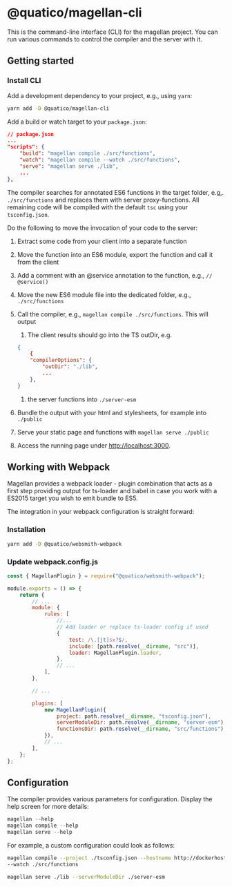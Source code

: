 <!--
 ---------------------------------------------------------------------------------------------
   Copyright (c) Quatico Solutions AG. All rights reserved.
   Licensed under the MIT License. See LICENSE in the project root for license information.
 ---------------------------------------------------------------------------------------------
-->
# @quatico/magellan-cli

This is the command-line interface (CLI) for the magellan project. You can run various commands to control the compiler and the server with it.

## Getting started

### Install CLI

Add a development dependency to your project, e.g., using `yarn`:

```sh
yarn add -D @quatico/magellan-cli
```

Add a build or watch target to your `package.json`:

```json
// package.json
...
"scripts": {
    "build": "magellan compile ./src/functions",
    "watch": "magellan compile --watch ./src/functions",
    "serve": "magellan serve ./lib",
    ...
},

```

The compiler searches for annotated ES6 functions in the target folder, e.g,. `./src/functions` and replaces them with server proxy-functions. All remaining code will be compiled with the default
`tsc` using your `tsconfig.json`.

Do the following to move the invocation of your code to the server:

1. Extract some code from your client into a separate function
1. Move the function into an ES6 module, export the function and call it from the client
1. Add a comment with an @service annotation to the function, e.g., `// @service()`
1. Move the new ES6 module file into the dedicated folder, e.g., `./src/functions`
1. Call the compiler, e.g., `magellan compile ./src/functions`. This will output
    1. The client results should go into the TS outDir, e.g.

    ```json
    {
        {
        "compilerOptions": {
            "outDir": "./lib",
            ...
        },
    }
    ```

    1. the server functions into `./server-esm`
1. Bundle the output with your html and stylesheets, for example into `./public`
1. Serve your static page and functions with `magellan serve ./public`
1. Access the running page under <http://localhost:3000>.

## Working with Webpack

Magellan provides a webpack loader - plugin combination that acts as a first step providing output for ts-loader and babel in case you work with a ES2015 target you wish to emit bundle to ES5.

The integration in your webpack configuration is straight forward:

### Installation

```sh
yarn add -D @quatico/websmith-webpack
```

### Update webpack.config.js

```js
const { MagellanPlugin } = require("@quatico/websmith-webpack");

module.exports = () => {
    return {
        // ...
        module: {
            rules: [
                //...
                // Add loader or replace ts-loader config if used
                {
                    test: /\.[jt]sx?$/,
                    include: [path.resolve(__dirname, "src")],
                    loader: MagellanPlugin.loader,
                },
                // ...
            ],
        },

        // ...

        plugins: [
            new MagellanPlugin({
                project: path.resolve(__dirname, "tsconfig.json"),
                serverModuleDir: path.resolve(__dirname, "server-esm"),
                functionsDir: path.resolve(__dirname, "src/functions"),
            }),
            // ...
        ],
    };
};
```

## Configuration

The compiler provides various parameters for configuration. Display the help screen for
more details:

```js
magellan --help
magellan compile --help
magellan serve --help
```

For example, a custom configuration could look as follows:

```sh
magellan compile --project ./tsconfig.json --hostname http://dockerhost --port 8080 --debug
--watch ./src/functions

magellan serve ./lib --serverModuleDir ./server-esm
```
